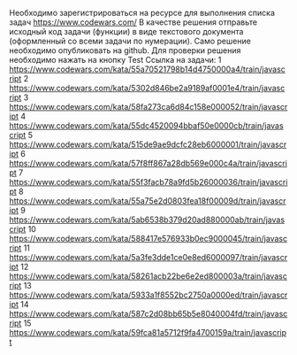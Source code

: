  ⁡⁣⁣⁢Необходимо зарегистрироваться на ресурсе для выполнения списка задач⁡
 ⁡⁣⁢⁢https://www.codewars.com/ ⁡В качестве решения отправьте исходный код
 задачи (функции) в виде текстового документа (оформленный со всеми задачи
 по нумерации). Само решение необходимо опубликовать на github. Для
 проверки решения необходимо нажать на кнопку Test Ссылка на задачи:
 1 https://www.codewars.com/kata/55a70521798b14d4750000a4/train/javascript
 2 https://www.codewars.com/kata/5302d846be2a9189af0001e4/train/javascript
 3 https://www.codewars.com/kata/58fa273ca6d84c158e000052/train/javascript
 4 https://www.codewars.com/kata/55dc4520094bbaf50e0000cb/train/javascript 
 5 https://www.codewars.com/kata/515de9ae9dcfc28eb6000001/train/javascript 
 6 https://www.codewars.com/kata/57f8ff867a28db569e000c4a/train/javascript 
 7 https://www.codewars.com/kata/55f3facb78a9fd5b26000036/train/javascript
 8 https://www.codewars.com/kata/55a75e2d0803fea18f00009d/train/javascript 
 9 https://www.codewars.com/kata/5ab6538b379d20ad880000ab/train/javascript 
 10 https://www.codewars.com/kata/588417e576933b0ec9000045/train/javascript 
 11 https://www.codewars.com/kata/5a3fe3dde1ce0e8ed6000097/train/javascript 
 12 https://www.codewars.com/kata/58261acb22be6e2ed800003a/train/javascript 
 13 https://www.codewars.com/kata/5933a1f8552bc2750a0000ed/train/javascript
 14 https://www.codewars.com/kata/587c2d08bb65b5e8040004fd/train/javascript 
 15 https://www.codewars.com/kata/59fca81a5712f9fa4700159a/train/javascript
